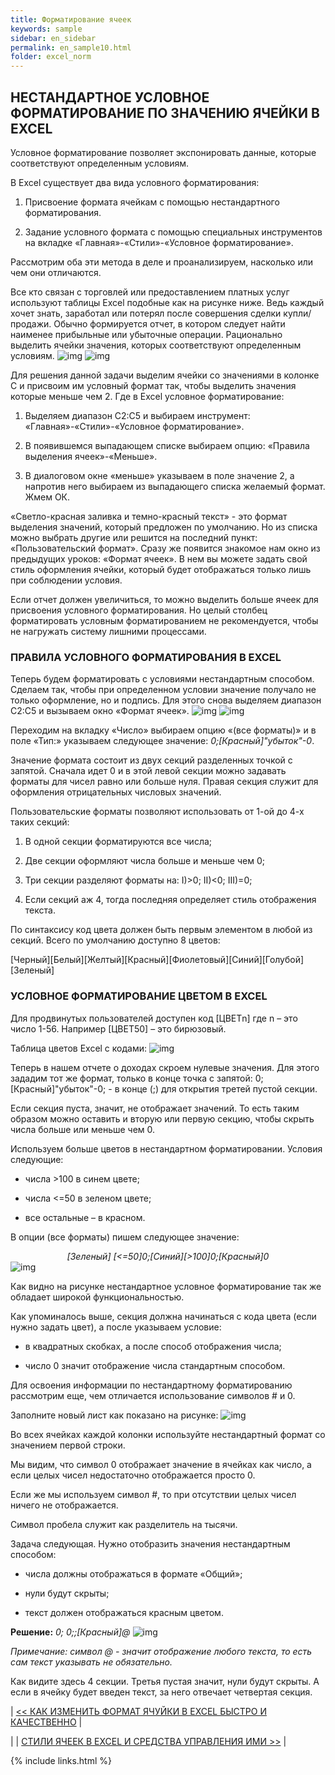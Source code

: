 ```yaml
---
title: Форматирование ячеек
keywords: sample
sidebar: en_sidebar
permalink: en_sample10.html
folder: excel_norm
---
```


## НЕСТАНДАРТНОЕ УСЛОВНОЕ ФОРМАТИРОВАНИЕ ПО ЗНАЧЕНИЮ ЯЧЕЙКИ В EXCEL

Условное форматирование позволяет экспонировать данные, которые соответствуют определенным условиям.

В Excel существует два вида условного форматирования:

1. Присвоение формата ячейкам с помощью нестандартного форматирования.

2. Задание условного формата с помощью специальных инструментов на вкладке «Главная»-«Стили»-«Условное форматирование». 

Рассмотрим оба эти метода в деле и проанализируем, насколько или чем они отличаются.

Все кто связан с торговлей или предоставлением платных услуг используют таблицы Excel подобные как на рисунке ниже. Ведь каждый хочет знать, заработал или потерял после совершения сделки купли/продажи. Обычно формируется отчет, в котором следует найти наименее прибыльные или убыточные операции. Рационально выделить ячейки значения, которых соответствуют определенным условиям.
    ![img](/images/img.png) ![img](/images/img.png)

Для решения данной задачи выделим ячейки со значениями в колонке C и присвоим им условный формат так, чтобы выделить значения которые меньше чем 2. Где в Excel условное форматирование:

1. Выделяем диапазон C2:C5 и выбираем инструмент: «Главная»-«Стили»-«Условное форматирование».

2. В появившемся выпадающем списке выбираем опцию: «Правила выделения ячеек»-«Меньше».

3. В диалоговом окне «меньше» указываем в поле значение 2, а напротив него выбираем из выпадающего списка желаемый формат. Жмем ОК.

«Светло-красная заливка и темно-красный текст» - это формат выделения значений, который предложен по умолчанию. Но из списка можно выбрать другие или решится на последний пункт: «Пользовательский формат». Сразу же появится знакомое нам окно из предыдущих уроков: «Формат ячеек». В нем вы можете задать свой стиль оформления ячейки, который будет отображаться только лишь при соблюдении условия.

Если отчет должен увеличиться, то можно выделить больше ячеек для присвоения условного форматирования. Но целый столбец форматировать условным форматированием не рекомендуется, чтобы не нагружать систему лишними процессами.

### ПРАВИЛА УСЛОВНОГО ФОРМАТИРОВАНИЯ В EXCEL

Теперь будем форматировать с условиями нестандартным способом. Сделаем так, чтобы при определенном условии значение получало не только оформление, но и подпись. Для этого снова выделяем диапазон C2:C5 и вызываем окно «Формат ячеек».
    ![img](/images/img.png) ![img](/images/img.png)

Переходим на вкладку «Число» выбираем опцию «(все форматы)» и в поле «Тип:» указываем следующее значение: _0;[Красный]"убыток"-0_.

Значение формата состоит из двух секций разделенных точкой с запятой. Сначала идет 0 и в этой левой секции можно задавать форматы для чисел равно или больше нуля. Правая секция служит для оформления отрицательных числовых значений.

Пользовательские форматы позволяют использовать от 1-ой до 4-х таких секций:

1. В одной секции форматируются все числа;

2. Две секции оформляют числа больше и меньше чем 0;

3. Три секции разделяют форматы на: I)>0; II)<0; III)=0;

4. Если секций аж 4, тогда последняя определяет стиль отображения текста.

По синтаксису код цвета должен быть первым элементом в любой из секций. Всего по умолчанию доступно 8 цветов:

<span class="ch">[Черный]</span><span class="b">[Белый]</span><span class="g">[Желтый]</span><span class="k">[Красный]</span><span class="f">[Фиолетовый]</span><span class="s">[Синий]</span><span class="gol">[Голубой]</span><span class="z">[Зеленый]</span>

### УСЛОВНОЕ ФОРМАТИРОВАНИЕ ЦВЕТОМ В EXCEL

Для продвинутых пользователей доступен код [ЦВЕТn] где n – это число 1-56. Например [ЦВЕТ50] – это бирюзовый.

Таблица цветов Excel с кодами:
    ![img](/images/img.png)

Теперь в нашем отчете о доходах скроем нулевые значения. Для этого зададим тот же формат, только в конце точка с запятой: 0;[Красный]"убыток"-0; - в конце (;) для открытия третей пустой секции.

Если секция пуста, значит, не отображает значений. То есть таким образом можно оставить и вторую или первую секцию, чтобы скрыть числа больше или меньше чем 0.

Используем больше цветов в нестандартном форматировании. Условия следующие:

* числа >100 в синем цвете;

* числа <=50 в зеленом цвете;

* все остальные – в красном.

В опции (все форматы) пишем следующее значение:

_<center>[Зеленый] [<=50]0;[Синий][>100]0;[Красный]0</center>_
    ![img](/images/img.png)

Как видно на рисунке нестандартное условное форматирование так же обладает широкой функциональностью.

Как упоминалось выше, секция должна начинаться с кода цвета (если нужно задать цвет), а после указываем условие:

* в квадратных скобках, а после способ отображения числа;

* число 0 значит отображение числа стандартным способом.

Для освоения информации по нестандартному форматированию рассмотрим еще, чем отличается использование символов # и 0.

Заполните новый лист как показано на рисунке:
    ![img](/images/img.png)

Во всех ячейках каждой колонки используйте нестандартный формат со значением первой строки.

Мы видим, что символ 0 отображает значение в ячейках как число, а если целых чисел недостаточно отображается просто 0.

Если же мы используем символ #, то при отсутствии целых чисел ничего не отображается.

Символ пробела служит как разделитель на тысячи.

Задача следующая. Нужно отобразить значения нестандартным способом:

* числа должны отображаться в формате «Общий»;

* нули будут скрыты;

* текст должен отображаться красным цветом.

**Решение:** _0; 0;;[Красный]@_
    ![img](/images/img.png)

_Примечание: символ @ - значит отображение любого текста, то есть сам текст указывать не обязательно._

Как видите здесь 4 секции. Третья пустая значит, нули будут скрыты. А если в ячейку будет введен текст, за него отвечает четвертая секция.

| [<< КАК ИЗМЕНИТЬ ФОРМАТ ЯЧУЙКИ В EXCEL БЫСТРО И КАЧЕСТВЕННО](en_sample9.html) |

| | [СТИЛИ ЯЧЕЕК В EXCEL И СРЕДСТВА УПРАВЛЕНИЯ ИМИ >>](en_sample11.html) |

{% include links.html %}
